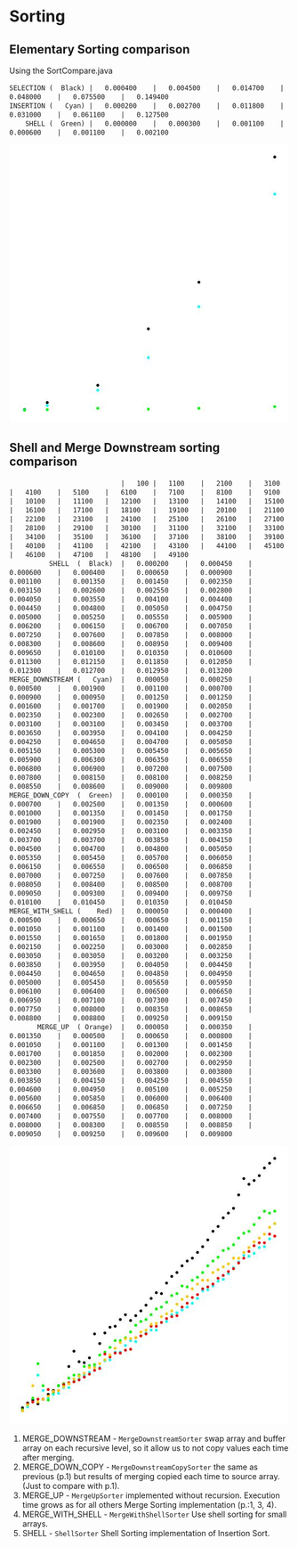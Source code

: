 # Sorting


## Elementary Sorting comparison
Using the SortCompare.java

```
SELECTION (  Black)	|	0.000400	|	0.004500	|	0.014700	|	0.048000	|	0.075500	|	0.149400	
INSERTION (   Cyan)	|	0.000200	|	0.002700	|	0.011800	|	0.031000	|	0.061100	|	0.127500	
    SHELL (  Green)	|	0.000000	|	0.000300	|	0.001100	|	0.000600	|	0.001100	|	0.002100
```       

![Elementary Sortings Comparison](./assets/elementary_sort_compare.jpg)

## Shell and Merge Downstream sorting comparison

```
                       		|	100	|	1100	|	2100	|	3100	|	4100	|	5100	|	6100	|	7100	|	8100	|	9100	|	10100	|	11100	|	12100	|	13100	|	14100	|	15100	|	16100	|	17100	|	18100	|	19100	|	20100	|	21100	|	22100	|	23100	|	24100	|	25100	|	26100	|	27100	|	28100	|	29100	|	30100	|	31100	|	32100	|	33100	|	34100	|	35100	|	36100	|	37100	|	38100	|	39100	|	40100	|	41100	|	42100	|	43100	|	44100	|	45100	|	46100	|	47100	|	48100	|	49100	
          SHELL  (  Black)	|	0.000200	|	0.000450	|	0.000600	|	0.000400	|	0.000650	|	0.000900	|	0.001100	|	0.001350	|	0.001450	|	0.002350	|	0.003150	|	0.002600	|	0.002550	|	0.002800	|	0.004050	|	0.003550	|	0.004100	|	0.004400	|	0.004450	|	0.004800	|	0.005050	|	0.004750	|	0.005000	|	0.005250	|	0.005550	|	0.005900	|	0.006200	|	0.006150	|	0.006700	|	0.007050	|	0.007250	|	0.007600	|	0.007850	|	0.008000	|	0.008300	|	0.008600	|	0.008950	|	0.009400	|	0.009650	|	0.010100	|	0.010350	|	0.010600	|	0.011300	|	0.012150	|	0.011850	|	0.012050	|	0.012300	|	0.012700	|	0.012950	|	0.013200	
MERGE_DOWNSTREAM (   Cyan)	|	0.000050	|	0.000250	|	0.000500	|	0.001900	|	0.001100	|	0.000700	|	0.000900	|	0.000950	|	0.001250	|	0.001250	|	0.001600	|	0.001700	|	0.001900	|	0.002050	|	0.002350	|	0.002300	|	0.002650	|	0.002700	|	0.003100	|	0.003100	|	0.003450	|	0.003700	|	0.003650	|	0.003950	|	0.004100	|	0.004250	|	0.004250	|	0.004650	|	0.004700	|	0.005050	|	0.005150	|	0.005300	|	0.005450	|	0.005650	|	0.005900	|	0.006300	|	0.006350	|	0.006550	|	0.006800	|	0.006900	|	0.007200	|	0.007500	|	0.007800	|	0.008150	|	0.008100	|	0.008250	|	0.008550	|	0.008600	|	0.009000	|	0.009800	
MERGE_DOWN_COPY  (  Green)	|	0.000100	|	0.000350	|	0.000700	|	0.002500	|	0.001350	|	0.000600	|	0.001000	|	0.001350	|	0.001450	|	0.001750	|	0.001900	|	0.001900	|	0.002350	|	0.002400	|	0.002450	|	0.002950	|	0.003100	|	0.003350	|	0.003700	|	0.003700	|	0.003850	|	0.004150	|	0.004500	|	0.004700	|	0.004800	|	0.005050	|	0.005350	|	0.005450	|	0.005700	|	0.006050	|	0.006150	|	0.006550	|	0.006500	|	0.006850	|	0.007000	|	0.007250	|	0.007600	|	0.007850	|	0.008050	|	0.008400	|	0.008500	|	0.008700	|	0.009050	|	0.009300	|	0.009400	|	0.009750	|	0.010100	|	0.010450	|	0.010350	|	0.010450	
MERGE_WITH_SHELL (    Red)	|	0.000050	|	0.000400	|	0.000500	|	0.000650	|	0.000650	|	0.001150	|	0.001050	|	0.001100	|	0.001400	|	0.001500	|	0.001550	|	0.001650	|	0.001800	|	0.001950	|	0.002150	|	0.002250	|	0.003000	|	0.002850	|	0.003050	|	0.003050	|	0.003200	|	0.003250	|	0.003850	|	0.003950	|	0.004050	|	0.004450	|	0.004450	|	0.004650	|	0.004850	|	0.004950	|	0.005000	|	0.005450	|	0.005650	|	0.005950	|	0.006100	|	0.006400	|	0.006500	|	0.006650	|	0.006950	|	0.007100	|	0.007300	|	0.007450	|	0.007750	|	0.008000	|	0.008350	|	0.008650	|	0.008800	|	0.008800	|	0.009250	|	0.009150	
       MERGE_UP  ( Orange)	|	0.000050	|	0.000350	|	0.001350	|	0.000500	|	0.000650	|	0.000800	|	0.001050	|	0.001100	|	0.001300	|	0.001450	|	0.001700	|	0.001850	|	0.002000	|	0.002300	|	0.002300	|	0.002500	|	0.002700	|	0.002950	|	0.003300	|	0.003600	|	0.003800	|	0.003800	|	0.003850	|	0.004150	|	0.004250	|	0.004550	|	0.004600	|	0.004950	|	0.005100	|	0.005250	|	0.005600	|	0.005850	|	0.006000	|	0.006400	|	0.006650	|	0.006850	|	0.006850	|	0.007250	|	0.007400	|	0.007550	|	0.007700	|	0.008000	|	0.008000	|	0.008300	|	0.008550	|	0.008850	|	0.009050	|	0.009250	|	0.009600	|	0.009800	
```

![Merge and Shell comparison](./assets/merge_sortings_and_shell_compare.jpg)
1. MERGE_DOWNSTREAM - `MergeDownstreamSorter` swap array and buffer array on each 
recursive level, so it allow us to not copy values each time after merging.
2. MERGE_DOWN_COPY - `MergeDownstreamCopySorter` the same as previous (p.1) but 
results of merging copied each time to source array. (Just to compare with p.1).
3. MERGE_UP - `MergeUpSorter` implemented without recursion. Execution time grows
as for all others Merge Sorting implementation (p.:1, 3, 4).
4. MERGE_WITH_SHELL - `MergeWithShellSorter` Use shell sorting for small arrays.
5. SHELL - `ShellSorter` Shell Sorting implementation of Insertion Sort.
